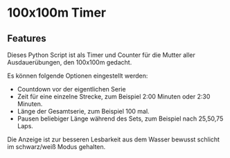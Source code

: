 # 100x100m Timer

## Features

Dieses Python Script ist als Timer und Counter für die Mutter aller Ausdauerübungen, den 100x100m gedacht.

Es können folgende Optionen eingestellt werden:
 * Countdown vor der eigentlichen Serie
 * Zeit für eine einzelne Strecke, zum Beispiel 2:00 Minuten oder 2:30 Minuten.
 * Länge der Gesamtserie, zum Beispiel 100 mal.
 * Pausen beliebiger Länge während des Sets, zum Beispiel nach 25,50,75 Laps.

Die Anzeige ist zur besseren Lesbarkeit aus dem Wasser bewusst schlicht im schwarz/weiß Modus gehalten.
